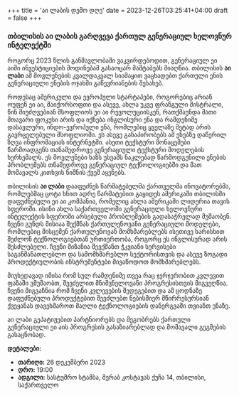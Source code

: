 +++
title = 'აი ლაბის დემო დღე'
date = 2023-12-26T03:25:41+04:00
draft = false
+++

### თბილისის აი ლაბის გარღვევა ქართულ გენერაციულ ხელოვნურ ინტელექტში

როგორც 2023 წლის განმავლობაში ვაკვირდებოდით, გენერაციულ ეი აიში ინვესტიციების მოდინებამ გასაოცარ მაშტაბებს მიაღწია. თბილისის **აი ლაბი** ამ მოვლენების კვალდაკვალ სიამაყით ვაცხადებთ ქართული ენის გენერაციული ენების ოჯახში გაწევრიანების შესახებ.

როდესაც ამერიკული და ევროპული სტარტაპები, როგორებიც არიან ოუფენ ეი აი, მაიქორსოფთი და ასევე, ახლა უკვე ფრანგული მისტრალი, წინ მიუძღვებიან მსოფლიოს ეი აი რევოლუციისკენ, რათქმაუნდა მათი მთავარი ფოკუსი არის და იქნება ინგლისური ენა და რამდენიმე დასავლური, ინდო-ევროპული ენა, რომლებიც ყველაზე მეტად არის გავრცელებული მსოფლიოში. ეს ასევე განაპირობებს ამ ენებზე დაწერილ ზღვა ინფრომაციას ინტერნეტში. ასეთი ტექსტური მონაცემები წარმოადგენს თანამედროვე გენერაციული ტექსტური მოდელების ხერხემალს. ეს მოვლენები ხაზს უსვამს ნაკლებად წარმოდგენილი ენების პრობლემებს თნამედროვე გენერაციულ ტექნოლოგიებში და მათ მომავალს კითხვის ნიშნის ქვეშ აყენებს.

თბილისის **აი ლაბი** დააფუძნეს წარმატებულმა ქართველმა ინოვატორებმა, რომლებმაც ცოტა ხნით ადრე წარმატებით გაყიდეს ამერიკაში თბილისში დაფუძნებული ეი აი კომპანია, რომელიც ახლა ამერიკაში ლიდერია თავის სფეროში. ისინი ახლა საქართველოში გენერაციული ხელოვნური ინტელექტის სფეროში არსებული პრობლემების გადასაჭრელად მუშაობენ. ჩვენი გუნდს მისიაა შექმნას ქართულენოვანი გენერაციული მოდელები, რომლებიც მისცემენ ქართულენოვან მომხმარებლებს ისეთივე ხარისხით შეძლონ ტექნოლოგიებთან ურთიერთობა, როგორც ეს ინგლისურად არის შესძლებელი. ჩვენი მიზანია შევქმანთ ჭკვიანი სერვისები საგანმანათლებლო და სამომხმარებლო სექტორისთვის და ასევე ზოგადი პროდუქტიულობის ინსტრუმენტები მივაწოდოთ მომხმარებლებს. 

მიუხედავად იმისა რომ სულ რამდენიმე თვეა რაც ჯერჯერობით კვლევით ფაზაში ვმუშაობთ, შევძელით მნიშვნელოვანი პროგრესისთვის მიგვეღწია. ჩვენი მიგვაჩნია რომ ჩვენი კვლევების შედეგებით და ამ ცოდნაზე დაფუძნებული პროდუქტებით შევძლებთ ნებისმიერ მწირრესურსიან ქვეყანას დავეხმაროთ მაღლი ტექნოლოგიების დანერგვაში თვიანთ ენაზე.

აი ლაბი გეპატიჟებით პარტნიორებს და მეგობრებს ქართული გენერაციული ეი აის პროგრესის გასაზიარებლად და მომავალი გეგმების გასაცნობად.

**დეტალები:**
- **თარიღი:** 26 დეკემბერი 2023
- **დრო:** 19:00
- **ადგილი:** სასტუმრო სტამბა, მერაბ კოსტავას ქუჩა 14, თბილისი, საქართველო